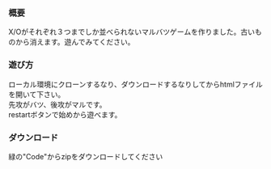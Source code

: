 <h3>概要</h3>
X/Oがそれぞれ３つまでしか並べられないマルバツゲームを作りました。古いものから消えます。遊んでみてください。<br>
<h3>遊び方</h3>
ローカル環境にクローンするなり、ダウンロードするなりしてからhtmlファイルを開いて下さい。<br>
先攻がバツ、後攻がマルです。<br>
restartボタンで始めから遊べます。
<h3>ダウンロード</h3>
緑の"Code"からzipをダウンロードしてください
